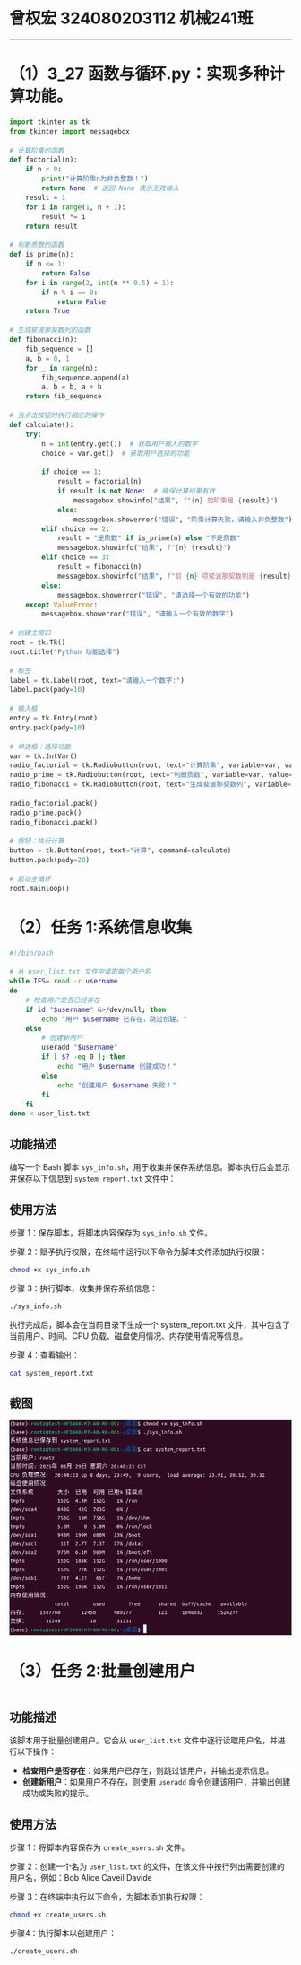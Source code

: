 # 曾权宏 324080203112 机械241班
-----------------------------------------
# （1）3_27 函数与循环.py：实现多种计算功能。
```python
import tkinter as tk
from tkinter import messagebox

# 计算阶乘的函数
def factorial(n):
    if n < 0:
        print("计算阶乘n为非负整数！")
        return None  # 返回 None 表示无效输入
    result = 1
    for i in range(1, n + 1):
        result *= i
    return result

# 判断质数的函数
def is_prime(n):
    if n <= 1:
        return False
    for i in range(2, int(n ** 0.5) + 1):
        if n % i == 0:
            return False
    return True

# 生成斐波那契数列的函数
def fibonacci(n):
    fib_sequence = []
    a, b = 0, 1
    for _ in range(n):
        fib_sequence.append(a)
        a, b = b, a + b
    return fib_sequence

# 当点击按钮时执行相应的操作
def calculate():
    try:
        n = int(entry.get())  # 获取用户输入的数字
        choice = var.get()  # 获取用户选择的功能

        if choice == 1:
            result = factorial(n)
            if result is not None:  # 确保计算结果有效
                messagebox.showinfo("结果", f"{n} 的阶乘是 {result}")
            else:
                messagebox.showerror("错误", "阶乘计算失败，请输入非负整数")
        elif choice == 2:
            result = "是质数" if is_prime(n) else "不是质数"
            messagebox.showinfo("结果", f"{n} {result}")
        elif choice == 3:
            result = fibonacci(n)
            messagebox.showinfo("结果", f"前 {n} 项斐波那契数列是 {result}")
        else:
            messagebox.showerror("错误", "请选择一个有效的功能")
    except ValueError:
        messagebox.showerror("错误", "请输入一个有效的数字")

# 创建主窗口
root = tk.Tk()
root.title("Python 功能选择")

# 标签
label = tk.Label(root, text="请输入一个数字:")
label.pack(pady=10)

# 输入框
entry = tk.Entry(root)
entry.pack(pady=10)

# 单选框：选择功能
var = tk.IntVar()
radio_factorial = tk.Radiobutton(root, text="计算阶乘", variable=var, value=1)
radio_prime = tk.Radiobutton(root, text="判断质数", variable=var, value=2)
radio_fibonacci = tk.Radiobutton(root, text="生成斐波那契数列", variable=var, value=3)

radio_factorial.pack()
radio_prime.pack()
radio_fibonacci.pack()

# 按钮：执行计算
button = tk.Button(root, text="计算", command=calculate)
button.pack(pady=20)

# 启动主循环
root.mainloop()
```
# （2）任务 1:系统信息收集
```bash
#!/bin/bash

# 从 user_list.txt 文件中读取每个用户名
while IFS= read -r username
do
    # 检查用户是否已经存在
    if id "$username" &>/dev/null; then
        echo "用户 $username 已存在，跳过创建。"
    else
        # 创建新用户
        useradd "$username"
        if [ $? -eq 0 ]; then
            echo "用户 $username 创建成功！"
        else
            echo "创建用户 $username 失败！"
        fi
    fi
done < user_list.txt
```

## 功能描述
编写一个 Bash 脚本 `sys_info.sh`，用于收集并保存系统信息。脚本执行后会显示并保存以下信息到 `system_report.txt` 文件中：
## 使用方法

步骤 1：保存脚本，将脚本内容保存为 `sys_info.sh` 文件。

步骤 2：赋予执行权限，在终端中运行以下命令为脚本文件添加执行权限：

```bash
chmod +x sys_info.sh
```

步骤 3：执行脚本，收集并保存系统信息：
```bash
./sys_info.sh
```
执行完成后，脚本会在当前目录下生成一个 system_report.txt 文件，其中包含了当前用户、时间、CPU 负载、磁盘使用情况、内存使用情况等信息。

步骤 4：查看输出：
```bash
cat system_report.txt
```
## 截图
![task1](images/task1.png)


# （3）任务 2:批量创建用户
```bash

```
## 功能描述

该脚本用于批量创建用户。它会从 `user_list.txt` 文件中逐行读取用户名，并进行以下操作：
- **检查用户是否存在**：如果用户已存在，则跳过该用户，并输出提示信息。
- **创建新用户**：如果用户不存在，则使用 `useradd` 命令创建该用户，并输出创建成功或失败的提示。

## 使用方法

步骤 1：将脚本内容保存为 `create_users.sh` 文件。

步骤 2：创建一个名为 `user_list.txt` 的文件，在该文件中按行列出需要创建的用户名，例如：Bob Alice Caveil Davide

步骤 3：在终端中执行以下命令，为脚本添加执行权限：
```bash
chmod +x create_users.sh
```
步骤4：执行脚本以创建用户：
```bash
./create_users.sh
```

